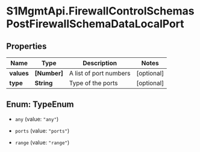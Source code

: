 # S1MgmtApi.FirewallControlSchemasPostFirewallSchemaDataLocalPort

## Properties
Name | Type | Description | Notes
------------ | ------------- | ------------- | -------------
**values** | **[Number]** | A list of port numbers | [optional] 
**type** | **String** | Type of the ports | [optional] 


<a name="TypeEnum"></a>
## Enum: TypeEnum


* `any` (value: `"any"`)

* `ports` (value: `"ports"`)

* `range` (value: `"range"`)




